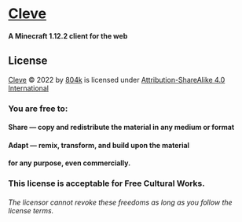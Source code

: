 # [Cleve](https://www.cleve.com/)
#### A Minecraft 1.12.2 client for the web
## License
[Cleve](https://github.com/DesMS/cleve/) © 2022 by [804k](https://github.com/DesMS/) is licensed under [Attribution-ShareAlike 4.0 International](http://creativecommons.org/licenses/by-sa/4.0/?ref=chooser-v1)

### You are free to:
#### Share — copy and redistribute the material in any medium or format
#### Adapt — remix, transform, and build upon the material
#### for any purpose, even commercially.
### This license is acceptable for Free Cultural Works.
###### The licensor cannot revoke these freedoms as long as you follow the license terms.

